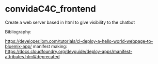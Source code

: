 # convidaC4C_frontend

Create a web server based in html to give visibility to the chatbot


Bibliography:

https://developer.ibm.com/tutorials/cl-deploy-a-hello-world-webpage-to-bluemix-app/
manifest making: https://docs.cloudfoundry.org/devguide/deploy-apps/manifest-attributes.html#deprecated

